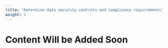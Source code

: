 ```yaml
---
title: 'Determine data security controls and compliance requirements'
weight: 1
---
```


# Content Will be Added Soon